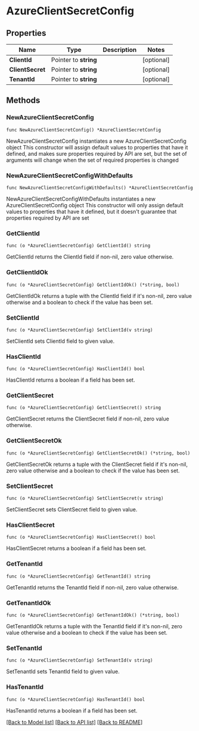 # AzureClientSecretConfig

## Properties

Name | Type | Description | Notes
------------ | ------------- | ------------- | -------------
**ClientId** | Pointer to **string** |  | [optional] 
**ClientSecret** | Pointer to **string** |  | [optional] 
**TenantId** | Pointer to **string** |  | [optional] 

## Methods

### NewAzureClientSecretConfig

`func NewAzureClientSecretConfig() *AzureClientSecretConfig`

NewAzureClientSecretConfig instantiates a new AzureClientSecretConfig object
This constructor will assign default values to properties that have it defined,
and makes sure properties required by API are set, but the set of arguments
will change when the set of required properties is changed

### NewAzureClientSecretConfigWithDefaults

`func NewAzureClientSecretConfigWithDefaults() *AzureClientSecretConfig`

NewAzureClientSecretConfigWithDefaults instantiates a new AzureClientSecretConfig object
This constructor will only assign default values to properties that have it defined,
but it doesn't guarantee that properties required by API are set

### GetClientId

`func (o *AzureClientSecretConfig) GetClientId() string`

GetClientId returns the ClientId field if non-nil, zero value otherwise.

### GetClientIdOk

`func (o *AzureClientSecretConfig) GetClientIdOk() (*string, bool)`

GetClientIdOk returns a tuple with the ClientId field if it's non-nil, zero value otherwise
and a boolean to check if the value has been set.

### SetClientId

`func (o *AzureClientSecretConfig) SetClientId(v string)`

SetClientId sets ClientId field to given value.

### HasClientId

`func (o *AzureClientSecretConfig) HasClientId() bool`

HasClientId returns a boolean if a field has been set.

### GetClientSecret

`func (o *AzureClientSecretConfig) GetClientSecret() string`

GetClientSecret returns the ClientSecret field if non-nil, zero value otherwise.

### GetClientSecretOk

`func (o *AzureClientSecretConfig) GetClientSecretOk() (*string, bool)`

GetClientSecretOk returns a tuple with the ClientSecret field if it's non-nil, zero value otherwise
and a boolean to check if the value has been set.

### SetClientSecret

`func (o *AzureClientSecretConfig) SetClientSecret(v string)`

SetClientSecret sets ClientSecret field to given value.

### HasClientSecret

`func (o *AzureClientSecretConfig) HasClientSecret() bool`

HasClientSecret returns a boolean if a field has been set.

### GetTenantId

`func (o *AzureClientSecretConfig) GetTenantId() string`

GetTenantId returns the TenantId field if non-nil, zero value otherwise.

### GetTenantIdOk

`func (o *AzureClientSecretConfig) GetTenantIdOk() (*string, bool)`

GetTenantIdOk returns a tuple with the TenantId field if it's non-nil, zero value otherwise
and a boolean to check if the value has been set.

### SetTenantId

`func (o *AzureClientSecretConfig) SetTenantId(v string)`

SetTenantId sets TenantId field to given value.

### HasTenantId

`func (o *AzureClientSecretConfig) HasTenantId() bool`

HasTenantId returns a boolean if a field has been set.


[[Back to Model list]](../README.md#documentation-for-models) [[Back to API list]](../README.md#documentation-for-api-endpoints) [[Back to README]](../README.md)


